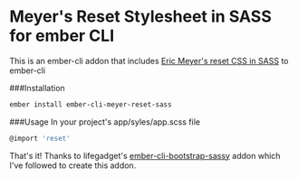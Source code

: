 Meyer's Reset Stylesheet in SASS for ember CLI
==============================================

This is an ember-cli addon that includes [Eric Meyer's reset CSS in SASS](https://github.com/adamstac/meyer-reset) to ember-cli

###Installation
```bash
ember install ember-cli-meyer-reset-sass
```

###Usage
In your project's app/syles/app.scss file
```javascript
@import 'reset'
```

That's it!
Thanks to lifegadget's [ember-cli-bootstrap-sassy](https://github.com/lifegadget/ember-cli-bootstrap-sassy) addon which I've followed to create this addon.
